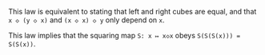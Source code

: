 This law is equivalent to stating that left and right cubes are equal, and that `x ◇ (y ◇ x)` and `(x ◇ x) ◇ y` only depend on `x`.

This law implies that the squaring map `S: x ↦ x◇x` obeys `S(S(S(x))) = S(S(x))`.
